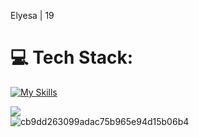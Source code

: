 Elyesa | 19

# 💻 Tech Stack:
[![My Skills](https://skillicons.dev/icons?i=cts,react,next,tailwind,express,prisma,postgresql)](https://skillicons.dev)

![](https://github-readme-streak-stats.herokuapp.com/?user=Spectrenard&theme=dark&hide_border=false)<br/>
![cb9dd263099adac75b965e94d15b06b4](https://github.com/user-attachments/assets/46ac8b75-200f-429a-abd7-470ec9ef612b)


<!-- Proudly created with GPRM ( https://gprm.itsvg.in ) --
